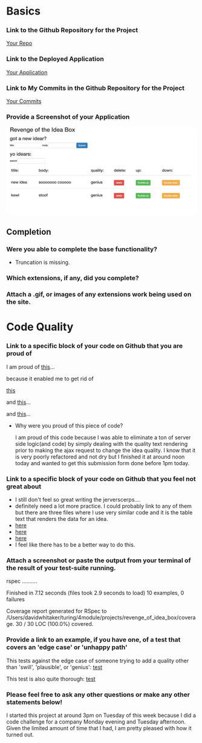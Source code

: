 # Basics

### Link to the Github Repository for the Project
[Your Repo](https://github.com/damwhit/revenge_of_idea_box)

### Link to the Deployed Application
[Your Application](http://whittyidea.herokuapp.com/)

### Link to My Commits in the Github Repository for the Project
[Your Commits](https://github.com/damwhit/revenge_of_idea_box/commits/master)

### Provide a Screenshot of your Application
![whittyidea](images/whittyIdeaApp.jpg)

## Completion

### Were you able to complete the base functionality?
* Truncation is missing.

### Which extensions, if any, did you complete?

### Attach a .gif, or images of any extensions work being used on the site.

# Code Quality

### Link to a specific block of your code on Github that you are proud of
  
  I am proud of [this](https://github.com/damwhit/revenge_of_idea_box/blob/master/app/assets/javascripts/updateQuality.js#L4-L37)...
  
  because it enabled me to get rid of
  
  [this](https://github.com/damwhit/revenge_of_idea_box/blob/vote/app/assets/javascripts/updateQuality.js#L20-L21)
  
  and [this](https://github.com/damwhit/revenge_of_idea_box/blob/vote/app/controllers/api/v1/ideas_controller.rb#L16-L24)...
  
  and [this](https://github.com/damwhit/revenge_of_idea_box/blob/vote/app/models/idea.rb#L5-L30)...
  
* Why were you proud of this piece of code?

  I am proud of this code because I was able to eliminate a ton of server side logic(and code) by simply dealing with the quality text rendering prior to making the ajax request to change the idea quality.  I know that it is very poorly refactored and not dry but I finished it at around noon today and wanted to get this submission form done before 1pm today.

### Link to a specific block of your code on Github that you feel not great about
* I still don't feel so great writing the jerverscerps.... 
*  definitely need a lot more practice.  I could probably link to any of them but there are three files where I use very similar code and it is the table text that renders the data for an idea.  
*  [here](https://github.com/damwhit/revenge_of_idea_box/blob/master/app/assets/javascripts/getIdeas.js)
*  [here](https://github.com/damwhit/revenge_of_idea_box/blob/master/app/assets/javascripts/addIdea.js)
*  [here](https://github.com/damwhit/revenge_of_idea_box/blob/master/app/assets/javascripts/ideaSearch.js)
*  I feel like there has to be a better way to do this.

### Attach a screenshot or paste the output from your terminal of the result of your test-suite running.

rspec
..........

Finished in 7.12 seconds (files took 2.9 seconds to load)
10 examples, 0 failures

Coverage report generated for RSpec to /Users/davidwhitaker/turing/4module/projects/revenge_of_idea_box/coverage. 30 / 30 LOC (100.0%) covered.

### Provide a link to an example, if you have one, of a test that covers an 'edge case' or 'unhappy path'

This tests against the edge case of someone trying to add a quality other than 'swill', 'plausible', or 'genius':
[test](https://github.com/damwhit/revenge_of_idea_box/blob/master/spec/models/idea_spec.rb#L3-L7)

This test is also quite thorough:
[test](https://github.com/damwhit/revenge_of_idea_box/blob/master/spec/integration/user_can_change_idea_quality_spec.rb)


### Please feel free to ask any other questions or make any other statements below!

I started this project at around 3pm on Tuesday of this week because I did a code challenge for a company Monday evening and Tuesday afternoon.  Given the limited amount of time that I had, I am pretty pleased with how it turned out.
